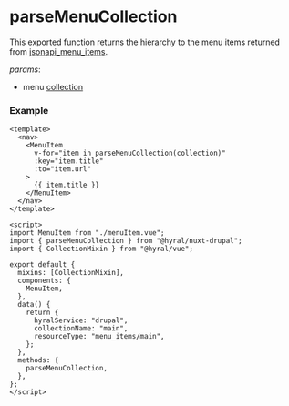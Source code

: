 # parseMenuCollection

This exported function returns the hierarchy to the menu items returned from [jsonapi_menu_items].

_params_:

- menu [collection]

### Example

```vue
<template>
  <nav>
    <MenuItem
      v-for="item in parseMenuCollection(collection)"
      :key="item.title"
      :to="item.url"
    >
      {{ item.title }}
    </MenuItem>
  </nav>
</template>

<script>
import MenuItem from "./menuItem.vue";
import { parseMenuCollection } from "@hyral/nuxt-drupal";
import { CollectionMixin } from "@hyral/vue";

export default {
  mixins: [CollectionMixin],
  components: {
    MenuItem,
  },
  data() {
    return {
      hyralService: "drupal",
      collectionName: "main",
      resourceType: "menu_items/main",
    };
  },
  methods: {
    parseMenuCollection,
  },
};
</script>
```

[jsonapi_menu_items]: drupal/menu.md
[collection]: ../../../packages/core/documentation/Core/collection.md

